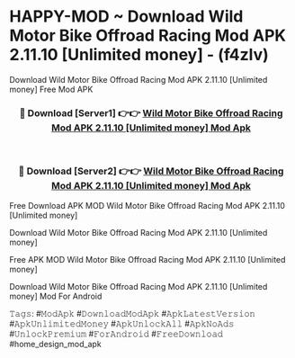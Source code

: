 # HAPPY-MOD ~ Download Wild Motor Bike Offroad Racing Mod APK 2.11.10 [Unlimited money] - (f4zlv)
Download Wild Motor Bike Offroad Racing Mod APK 2.11.10 [Unlimited money] Free Mod APK

<div align="center">
<h3>🔴 Download [Server1] 👉👉 <a href="https://apk-comot.site?title=Wild_Motor_Bike_Offroad_Racing_Mod_APK_2.11.10_[Unlimited_money]">Wild Motor Bike Offroad Racing Mod APK 2.11.10 [Unlimited money] Mod Apk</a></h3><br>

<h3>🔴 Download [Server2] 👉👉 <a href="https://apk-comot.site?title=Wild_Motor_Bike_Offroad_Racing_Mod_APK_2.11.10_[Unlimited_money]">Wild Motor Bike Offroad Racing Mod APK 2.11.10 [Unlimited money] Mod Apk</a></h3>
</div>


Free Download APK MOD Wild Motor Bike Offroad Racing Mod APK 2.11.10 [Unlimited money]

Download Wild Motor Bike Offroad Racing Mod APK 2.11.10 [Unlimited money] 

Free APK MOD Wild Motor Bike Offroad Racing Mod APK 2.11.10 [Unlimited money] 

Download Wild Motor Bike Offroad Racing Mod APK 2.11.10 [Unlimited money] Mod For Android

𝚃𝚊𝚐𝚜: #𝙼𝚘𝚍𝙰𝚙𝚔 #𝙳𝚘𝚠𝚗𝚕𝚘𝚊𝚍𝙼𝚘𝚍𝙰𝚙𝚔 #𝙰𝚙𝚔𝙻𝚊𝚝𝚎𝚜𝚝𝚅𝚎𝚛𝚜𝚒𝚘𝚗 #𝙰𝚙𝚔𝚄𝚗𝚕𝚒𝚖𝚒𝚝𝚎𝚍𝙼𝚘𝚗𝚎𝚢 #𝙰𝚙𝚔𝚄𝚗𝚕𝚘𝚌𝚔𝙰𝚕𝚕 #𝙰𝚙𝚔𝙽𝚘𝙰𝚍𝚜 #𝚄𝚗𝚕𝚘𝚌𝚔𝙿𝚛𝚎𝚖𝚒𝚞𝚖 #𝙵𝚘𝚛𝙰𝚗𝚍𝚛𝚘𝚒𝚍 #𝙵𝚛𝚎𝚎𝙳𝚘𝚠𝚗𝚕𝚘𝚊𝚍 #home_design_mod_apk